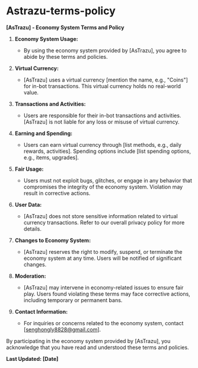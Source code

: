# Astrazu-terms-policy
**[AsTrazu] - Economy System Terms and Policy**

1. **Economy System Usage:**
   - By using the economy system provided by [AsTrazu], you agree to abide by these terms and policies.

2. **Virtual Currency:**
   - [AsTrazu] uses a virtual currency [mention the name, e.g., "Coins"] for in-bot transactions. This virtual currency holds no real-world value.

3. **Transactions and Activities:**
   - Users are responsible for their in-bot transactions and activities. [AsTrazu] is not liable for any loss or misuse of virtual currency.

4. **Earning and Spending:**
   - Users can earn virtual currency through [list methods, e.g., daily rewards, activities]. Spending options include [list spending options, e.g., items, upgrades].

5. **Fair Usage:**
   - Users must not exploit bugs, glitches, or engage in any behavior that compromises the integrity of the economy system. Violation may result in corrective actions.

6. **User Data:**
   - [AsTrazu] does not store sensitive information related to virtual currency transactions. Refer to our overall privacy policy for more details.

7. **Changes to Economy System:**
   - [AsTrazu] reserves the right to modify, suspend, or terminate the economy system at any time. Users will be notified of significant changes.

8. **Moderation:**
   - [AsTrazu] may intervene in economy-related issues to ensure fair play. Users found violating these terms may face corrective actions, including temporary or permanent bans.

9. **Contact Information:**
   - For inquiries or concerns related to the economy system, contact [senghongly8828@gmail.com].

By participating in the economy system provided by [AsTrazu], you acknowledge that you have read and understood these terms and policies.

**Last Updated: [Date]**
